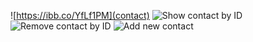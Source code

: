 ![https://ibb.co/YfLf1PM](contact)
![Show contact by ID](https://ibb.co/QpGhSfQ)
![Remove contact by ID](https://ibb.co/TWcryPk)​
![Add new contact](https://ibb.co/Lxp2W6s)
